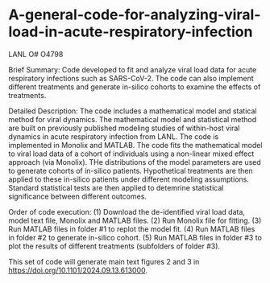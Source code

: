 # A-general-code-for-analyzing-viral-load-in-acute-respiratory-infection
LANL O# O4798

Brief Summary: Code developed to fit and analyze viral load data for acute respiratory infections such as SARS-CoV-2. The code can also implement different treatments and generate in-silico cohorts to examine the effects of treatments.

Detailed Description: The code includes a mathematical model and statical method for viral dynamics. The mathematical model and statistical method are built on previously published modeling studies of within-host viral dynamics in acute respiratory infection from LANL. The code is implemented in Monolix and MATLAB. The code fits the mathematical model to viral load data of a cohort of individuals using a non-linear mixed effect approach (via Monolix). THe distributions of the model parameters are used to generate cohorts of in-silico patients. Hypothetical treatments are then applied to these in-silico patients under different modeling assumptions. Standard statistical tests are then applied to detemrine statistical significance between different outcomes.

Order of code execution: 
  (1) Download the de-identified viral load data, model text file, Monolix and MATLAB files.
  (2) Run Monolix file for fitting.
  (3) Run MATLAB files in folder #1 to replot the model fit.
  (4) Run MATLAB files in folder #2 to generate in-silico cohort.
  (5) Run MATLAB files in folder #3 to plot the results of different treatments (subfolders of folder #3).

  This set of code will generate main text figures 2 and 3 in https://doi.org/10.1101/2024.09.13.613000.  
